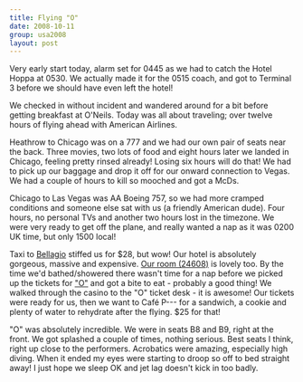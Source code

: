 ```yaml
---
title: Flying "O"
date: 2008-10-11
group: usa2008
layout: post
---
```

Very early start today, alarm set for 0445 as we had to catch the Hotel Hoppa at 0530. We actually made it for the 0515 coach, and got to Terminal 3 before we should have even left the hotel!

We checked in without incident and wandered around for a bit before getting breakfast at O'Neils. Today was all about traveling; over twelve hours of flying ahead with American Airlines.

Heathrow to Chicago was on a 777 and we had our own pair of seats near the back. Three movies, two lots of food and eight hours later we landed in Chicago, feeling pretty rinsed already! Losing six hours will do that! We had to pick up our baggage and drop it off for our onward connection to Vegas. We had a couple of hours to kill so mooched and got a McDs.

Chicago to Las Vegas was AA Boeing 757, so we had more cramped conditions and someone else sat with us (a friendly American dude). Four hours, no personal TVs and another two hours lost in the timezone. We were very ready to get off the plane, and really wanted a nap as it was 0200 UK time, but only 1500 local!

Taxi to [Bellagio](http://www.bellagio.com/) stiffed us for $28, but wow! Our hotel is absolutely gorgeous, massive and expensive. [Our room (24608)](http://www.bellagio.com/hotel/fountain-view.aspx) is lovely too. By the time we'd bathed/showered there wasn't time for a nap before we picked up the tickets for ["O"](http://www.cirquedusoleil.com/en/shows/o/default.aspx) and got a bite to eat - probably a good thing! We walked through the casino to the "O" ticket desk - it is awesome! Our tickets were ready for us, then we want to Café P--- for a sandwich, a cookie and plenty of water to rehydrate after the flying. $25 for that!

"O" was absolutely incredible. We were in seats B8 and B9, right at the front. We got splashed a couple of times, nothing serious. Best seats I think, right up close to the performers. Acrobatics were amazing, especially high diving. When it ended my eyes were starting to droop so off to bed straight away! I just hope we sleep OK and jet lag doesn't kick in too badly.